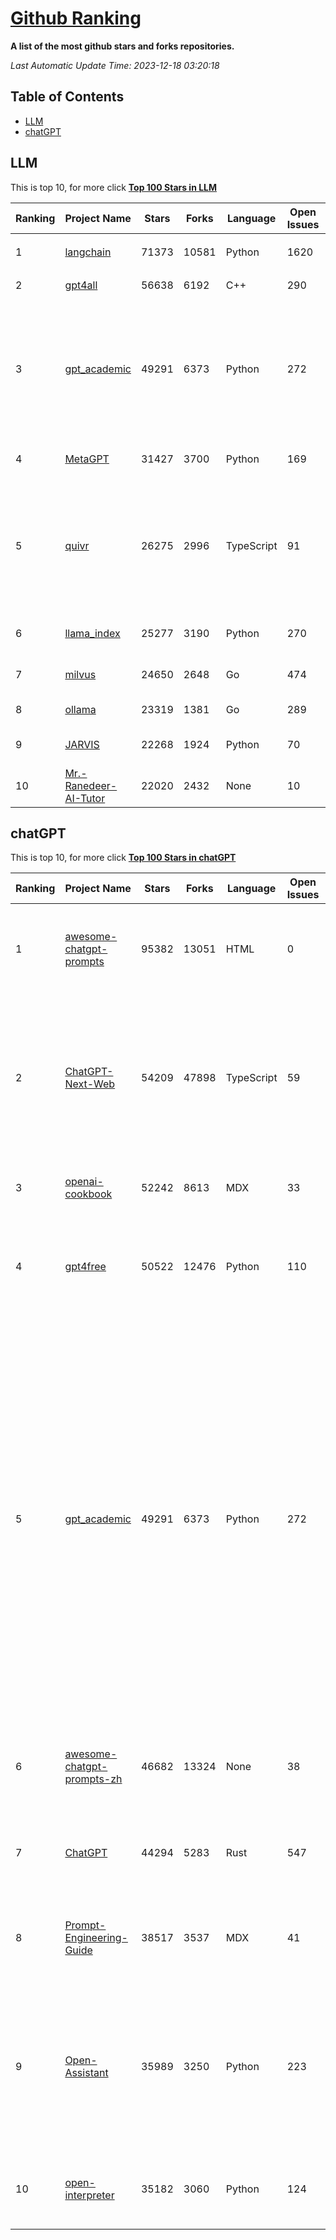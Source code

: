 [Github Ranking](./README.md)
==========

**A list of the most github stars and forks repositories.**

*Last Automatic Update Time: 2023-12-18 03:20:18*

## Table of Contents
 * [LLM](#LLM)
 * [chatGPT](#chatGPT)

## LLM

This is top 10, for more click **[Top 100 Stars in LLM](Top100/LLM.md)**

| Ranking | Project Name | Stars | Forks | Language | Open Issues | Description | Last Commit |
| ------- | ------------ | ----- | ----- | -------- | ----------- | ----------- | ----------- |
| 1 | [langchain](https://github.com/langchain-ai/langchain) | 71373 | 10581 | Python | 1620 | ⚡ Building applications with LLMs through composability ⚡ | 2023-12-18T03:19:08Z |
| 2 | [gpt4all](https://github.com/nomic-ai/gpt4all) | 56638 | 6192 | C++ | 290 | gpt4all: open-source LLM chatbots that you can run anywhere | 2023-12-18T02:41:09Z |
| 3 | [gpt_academic](https://github.com/binary-husky/gpt_academic) | 49291 | 6373 | Python | 272 | 为ChatGPT/GLM提供实用化交互界面，特别优化论文阅读/润色/写作体验，模块化设计，支持自定义快捷按钮&函数插件，支持Python和C++等项目剖析&自译解功能，PDF/LaTex论文翻译&总结功能，支持并行问询多种LLM模型，支持chatglm2等本地模型。兼容文心一言, moss, llama2, rwkv, claude2, 通义千问, 书生, 讯飞星火等。 | 2023-12-17T11:47:33Z |
| 4 | [MetaGPT](https://github.com/geekan/MetaGPT) | 31427 | 3700 | Python | 169 | 🌟 The Multi-Agent Framework: Given one line Requirement, return PRD, Design, Tasks, Repo | 2023-12-18T03:15:43Z |
| 5 | [quivr](https://github.com/StanGirard/quivr) | 26275 | 2996 | TypeScript | 91 | Your GenAI Second Brain 🧠  A personal productivity assistant (RAG) ⚡️🤖 Chat with your docs (PDF, CSV, ...)  & apps using Langchain, GPT 3.5 / 4 turbo, Private, Anthropic, VertexAI, Ollama, LLMs, that you can share with users !  Local & Private alternative to OpenAI GPTs & ChatGPT powered by retrieval-augmented generation  | 2023-12-17T02:48:51Z |
| 6 | [llama_index](https://github.com/run-llama/llama_index) | 25277 | 3190 | Python | 270 | LlamaIndex (formerly GPT Index) is a data framework for your LLM applications | 2023-12-18T02:41:47Z |
| 7 | [milvus](https://github.com/milvus-io/milvus) | 24650 | 2648 | Go | 474 | A cloud-native vector database, storage for next generation AI applications | 2023-12-18T03:17:48Z |
| 8 | [ollama](https://github.com/jmorganca/ollama) | 23319 | 1381 | Go | 289 | Get up and running with Llama 2 and other large language models locally | 2023-12-17T13:35:12Z |
| 9 | [JARVIS](https://github.com/microsoft/JARVIS) | 22268 | 1924 | Python | 70 | JARVIS, a system to connect LLMs with ML community. Paper: https://arxiv.org/pdf/2303.17580.pdf | 2023-12-04T10:58:34Z |
| 10 | [Mr.-Ranedeer-AI-Tutor](https://github.com/JushBJJ/Mr.-Ranedeer-AI-Tutor) | 22020 | 2432 | None | 10 | A GPT-4 AI Tutor Prompt for customizable personalized learning experiences. | 2023-11-18T21:18:14Z |


## chatGPT

This is top 10, for more click **[Top 100 Stars in chatGPT](Top100/chatGPT.md)**

| Ranking | Project Name | Stars | Forks | Language | Open Issues | Description | Last Commit |
| ------- | ------------ | ----- | ----- | -------- | ----------- | ----------- | ----------- |
| 1 | [awesome-chatgpt-prompts](https://github.com/f/awesome-chatgpt-prompts) | 95382 | 13051 | HTML | 0 | This repo includes ChatGPT prompt curation to use ChatGPT better. | 2023-12-12T06:28:47Z |
| 2 | [ChatGPT-Next-Web](https://github.com/ChatGPTNextWeb/ChatGPT-Next-Web) | 54209 | 47898 | TypeScript | 59 | A well-designed cross-platform ChatGPT UI (Web / PWA / Linux / Win / MacOS). 一键拥有你自己的跨平台 ChatGPT 应用。 | 2023-12-17T17:16:54Z |
| 3 | [openai-cookbook](https://github.com/openai/openai-cookbook) | 52242 | 8613 | MDX | 33 | Examples and guides for using the OpenAI API | 2023-12-17T07:20:02Z |
| 4 | [gpt4free](https://github.com/xtekky/gpt4free) | 50522 | 12476 | Python | 110 | The official gpt4free repository \| various collection of powerful language models | 2023-12-17T18:02:04Z |
| 5 | [gpt_academic](https://github.com/binary-husky/gpt_academic) | 49291 | 6373 | Python | 272 | 为ChatGPT/GLM提供实用化交互界面，特别优化论文阅读/润色/写作体验，模块化设计，支持自定义快捷按钮&函数插件，支持Python和C++等项目剖析&自译解功能，PDF/LaTex论文翻译&总结功能，支持并行问询多种LLM模型，支持chatglm2等本地模型。兼容文心一言, moss, llama2, rwkv, claude2, 通义千问, 书生, 讯飞星火等。 | 2023-12-17T11:47:33Z |
| 6 | [awesome-chatgpt-prompts-zh](https://github.com/PlexPt/awesome-chatgpt-prompts-zh) | 46682 | 13324 | None | 38 | ChatGPT 中文调教指南。各种场景使用指南。学习怎么让它听你的话。 | 2023-12-06T17:31:31Z |
| 7 | [ChatGPT](https://github.com/lencx/ChatGPT) | 44294 | 5283 | Rust | 547 | 🔮 ChatGPT Desktop Application (Mac, Windows and Linux) | 2023-12-13T09:26:58Z |
| 8 | [Prompt-Engineering-Guide](https://github.com/dair-ai/Prompt-Engineering-Guide) | 38517 | 3537 | MDX | 41 | 🐙 Guides, papers, lecture, notebooks and resources for prompt engineering | 2023-11-29T07:35:12Z |
| 9 | [Open-Assistant](https://github.com/LAION-AI/Open-Assistant) | 35989 | 3250 | Python | 223 | OpenAssistant is a chat-based assistant that understands tasks, can interact with third-party systems, and retrieve information dynamically to do so. | 2023-12-05T08:06:59Z |
| 10 | [open-interpreter](https://github.com/KillianLucas/open-interpreter) | 35182 | 3060 | Python | 124 | OpenAI's Code Interpreter in your terminal, running locally | 2023-12-17T20:43:57Z |

